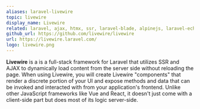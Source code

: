 ```yaml
---
aliases: laravel-livewire
topic: livewire
display_name: Livewire
related: laravel, ajax, htmx, ssr, laravel-blade, alpinejs, laravel-echo, inertiajs, nuxtjs, nextjs
github_url: https://github.com/livewire/livewire
url: https://livewire.laravel.com/
logo: livewire.png
---
```

**Livewire** is a is a full-stack framework for Laravel that utilizes SSR and AJAX to dynamically load content from the server side without reloading the page. When using Livewire, you will create Livewire "components" that render a discrete portion of your UI and expose methods and data that can be invoked and interacted with from your application's frontend. Unlike other JavaScript frameworks like Vue and React, it doesn't just come with a client-side part but does most of its logic server-side.
